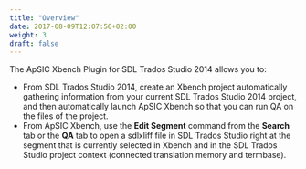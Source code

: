 ```yaml
---
title: "Overview"
date: 2017-08-09T12:07:56+02:00
weight: 3
draft: false
---
```


The ApSIC Xbench Plugin for SDL Trados Studio 2014 allows you to:

*	From SDL Trados Studio 2014, create an Xbench project 
	automatically gathering information from your current SDL Trados
	Studio 2014 project, and then automatically launch ApSIC Xbench so
	that you can run QA on the files of the project.
*	From ApSIC Xbench, use the **Edit Segment** command from the
	**Search** tab or the **QA** tab to open a sdlxliff file in SDL Trados Studio
	right at the segment that is currently selected in Xbench and in the
	SDL Trados Studio project context (connected translation memory
	and termbase).
